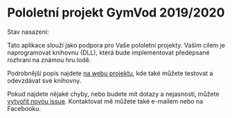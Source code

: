 ﻿# Pololetní projekt GymVod 2019/2020

Stav nasazení: 

Tato aplikace slouží jako podpora pro Vaše pololetní projekty.
Vaším cílem je naprogramovat knihovnu (DLL), která bude implementovat předepsané rozhraní na známou hru lodě.

Podrobnější popis najdete [na webu projektu](http://lode.ondrejvaclavek.cz), kde také můžete testovat a odevzdávat své knihovny.

Pokud najdete nějaké chyby, nebo budete mít dotazy a nejasnosti, můžete [vytvořit novou issue](https://github.com/vaclavek/GymVod.Battleships/issues). 
Kontaktovat mě můžete také e-mailem nebo na Facebooku.
